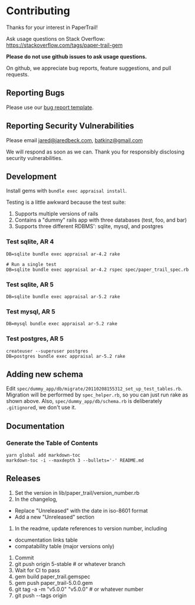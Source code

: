 # Contributing

Thanks for your interest in PaperTrail!

Ask usage questions on Stack Overflow:
https://stackoverflow.com/tags/paper-trail-gem

**Please do not use github issues to ask usage questions.**

On github, we appreciate bug reports, feature suggestions, and pull requests.

## Reporting Bugs

Please use our [bug report template][1].

## Reporting Security Vulnerabilities

Please email jared@jaredbeck.com, batkinz@gmail.com

We will respond as soon as we can. Thank you for responsibly disclosing
security vulnerabilities.

## Development

Install gems with `bundle exec appraisal install`.

Testing is a little awkward because the test suite:

1. Supports multiple versions of rails
1. Contains a "dummy" rails app with three databases (test, foo, and bar)
1. Supports three different RDBMS': sqlite, mysql, and postgres

### Test sqlite, AR 4

```
DB=sqlite bundle exec appraisal ar-4.2 rake

# Run a single test
DB=sqlite bundle exec appraisal ar-4.2 rspec spec/paper_trail_spec.rb
```

### Test sqlite, AR 5

```
DB=sqlite bundle exec appraisal ar-5.2 rake
```

### Test mysql, AR 5

```
DB=mysql bundle exec appraisal ar-5.2 rake
```

### Test postgres, AR 5

```
createuser --superuser postgres
DB=postgres bundle exec appraisal ar-5.2 rake
```

## Adding new schema

Edit `spec/dummy_app/db/migrate/20110208155312_set_up_test_tables.rb`. Migration
will be performed by `spec_helper.rb`, so you can just run rake as shown above.
Also, `spec/dummy_app/db/schema.rb` is deliberately `.gitignore`d, we don't use
it.

## Documentation

### Generate the Table of Contents

```
yarn global add markdown-toc
markdown-toc -i --maxdepth 3 --bullets='-' README.md
```

## Releases

1. Set the version in lib/paper_trail/version_number.rb
1. In the changelog,
  - Replace "Unreleased" with the date in iso-8601 format
  - Add a new "Unreleased" section
1. In the readme, update references to version number, including
  - documentation links table
  - compatability table (major versions only)
1. Commit
1. git push origin 5-stable # or whatever branch
1. Wait for CI to pass
1. gem build paper_trail.gemspec
1. gem push paper_trail-5.0.0.gem
1. git tag -a -m "v5.0.0" "v5.0.0" # or whatever number
1. git push --tags origin

[1]: https://github.com/paper-trail-gem/paper_trail/blob/master/doc/bug_report_template.rb

